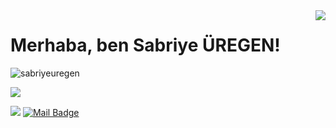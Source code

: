 <img align='right' src="https://github-readme-stats.vercel.app/api?username=cobanov&show_icons=true">

# Merhaba, ben Sabriye ÜREGEN! 
<p align="left"> <img src="https://komarev.com/ghpvc/?username=sabriyeuregen" alt="sabriyeuregen" /> </p>


[![](https://img.shields.io/github/followers/sabriyeuregen?style=social)](https://www.github.com/sabriyeuregen)




[![](https://img.shields.io/badge/linkedin-%230077B5.svg?&style=for-the-badge&logo=linkedin&logoColor=white)](https://www.linkedin.com/in/sabriye-%C3%BCregen/)
[![Mail Badge](https://img.shields.io/badge/sabriyeuregen@gmail.com-c14438?style=for-the-badge&logo=Gmail&logoColor=white&link=mailto:sabriyeuregen@gmail.com)](mailto:sabriyeuregen@gmail.com)

